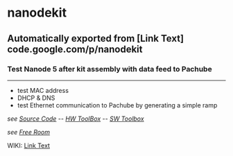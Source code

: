 # nanodekit
Automatically exported from [Link Text] code.google.com/p/nanodekit
---


### Test Nanode 5 after kit assembly with data feed to Pachube ###


---


  * test MAC address
  * DHCP & DNS
  * test Ethernet communication to Pachube by generating a simple ramp

_see [Source Code](https://github.com/ThierryBrunet/nanodekit/blob/master/NanodeKit.ino)  --  [HW ToolBox](https://github.com/ThierryBrunet/nanodekit/blob/wiki/ToolBox.md)  --  [SW Toolbox](https://github.com/ThierryBrunet/nanodekit/blob/wiki/swtoolbox.md)_

_see [Free Room](https://pachube.com/feeds/40451)_


WIKI: [Link Text](https://github.com/ThierryBrunet/nanodekit/tree/wiki)
